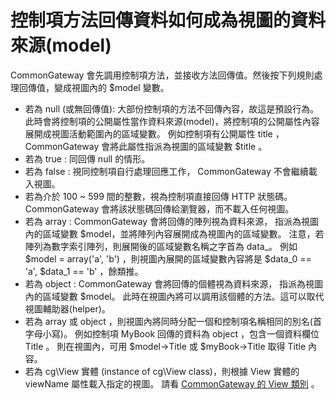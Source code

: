 控制項方法回傳資料如何成為視圖的資料來源(model)
===============================================

CommonGateway 會先調用控制項方法，並接收方法回傳值。然後按下列規則處理回傳值，變成視圖內的 $model 變數。

* 若為 null (或無回傳值): 大部份控制項的方法不回傳內容，故這是預設行為。
  此時會將控制項的公開屬性當作資料來源(model)，將控制項的公開屬性內容展開成視圖活動範圍內的區域變數。
  例如控制項有公開屬性 title ，CommonGateway 會將此屬性指派為視圖的區域變數 $title 。
* 若為 true : 同回傳 null 的情形。
* 若為 false : 視同控制項自行處理回應工作， CommonGateway 不會繼續載入視圖。
* 若為介於 100 ~ 599 間的整數，視為控制項直接回傳 HTTP 狀態碼。
  CommonGateway 會將該狀態碼回傳給瀏覽器，而不載入任何視圖。
* 若為 array : CommonGateway 會將回傳的陣列視為資料來源，
  指派為視圖內的區域變數 $model，並將陣列內容展開成為視圖內的區域變數。
  注意，若陣列為數字索引陣列，則展開後的區域變數名稱之字首為 data_。
  例如 $model = array('a', 'b') ，則視圖內展開的區域變數內容將是
  $data_0 == 'a', $data_1 == 'b' ，餘類推。
* 若為 object : CommonGateway 會將回傳的個體視為資料來源，
  指派為視圖內的區域變數 $model。
  此時在視圖內將可以調用該個體的方法。這可以取代視圖輔助器(helper)。
* 若為 array 或 object ，則視圖內將同時分配一個和控制項名稱相同的別名(首字母小寫)。
  例如控制項 MyBook 回傳的資料為 object ，包含一個資料欄位 Title 。
  則在視圖內，可用 $model-&gt;Title 或 $myBook-&gt;Title 取得 Title 內容。
* 若為 cg\View 實體 (instance of cg\View class)，則根據 View 實體的 viewName 屬性載入指定的視圖。
  請看 [CommonGateway 的 View 類別](cg-view-class.md) 。
